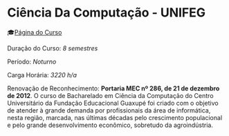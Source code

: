 # Ciência Da Computação - UNIFEG

:mortar_board:[Página do Curso](https://www.unifeg.edu.br/webacademico/site/descricaocurso.jsp?codigocurso=101)

Duração do Curso: _8 semestres_

Período: _Noturno_

Carga Horária: _3220 h/a_

Renovação de Reconhecimento: **Portaria MEC nº 286, de 21 de dezembro de 2012**. O curso de Bacharelado em Ciência da Computação do Centro Universitário da Fundação Educacional Guaxupé foi criado com o objetivo de atender à grande demanda por profissionais da área de informática, nesta região, marcada, nas últimas décadas pelo crescimento populacional e pelo grande desenvolvimento econômico, sobretudo da agroindústria.
